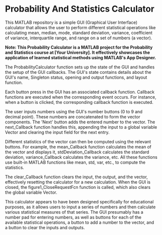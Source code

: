 # Probability And Statistics Calculator

This MATLAB repository is a simple GUI (Graphical User Interface) calculator that allows the user to perform different statistical operations like calculating mean, median, mode, standard deviation, variance, coefficient of variance, interquartile range, and range on a set of numbers (a vector).

**Note: This Probability Calculator is a MATLAB project for the Probability and Statistics course at [Your University]. It effectively showcases the application of learned statistical methods using MATLAB's App Designer.**

The ProbabilityCalculator function sets up the state of the GUI and handles the setup of the GUI callbacks. The GUI's state contains details about the GUI's name, Singleton status, opening and output functions, and layout function.

Each button press in the GUI has an associated callback function. Callback functions are executed when the corresponding event occurs. For instance, when a button is clicked, the corresponding callback function is executed.

The user inputs numbers using the GUI's number buttons (0 to 9 and decimal point). These numbers are concatenated to form the vector components. The 'Next' button adds the entered number to the vector. The next_Callback function handles this, appending the input to a global variable Vector and clearing the input field for the next entry.

Different statistics of the vector can then be computed using the relevant buttons. For example, the mean_Callback function calculates the mean of the vector and displays it, stdDeviation_Callback calculates the standard deviation, variance_Callback calculates the variance, etc. All these functions use built-in MATLAB functions like mean, std, var, etc., to compute the statistics.

The clear_Callback function clears the input, the output, and the vector, effectively resetting the calculator for a new calculation. When the GUI is closed, the figure1_CloseRequestFcn function is called, which also clears the global variable Vector.

This calculator appears to have been designed specifically for educational purposes, as it allows users to input a series of numbers and then calculate various statistical measures of that series. The GUI presumably has a number pad for entering numbers, as well as buttons for each of the available statistical operations, a button to add a number to the vector, and a button to clear the inputs and outputs.
